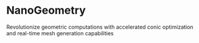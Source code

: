 # NanoGeometry
Revolutionize geometric computations with accelerated conic optimization and real-time mesh generation capabilities
